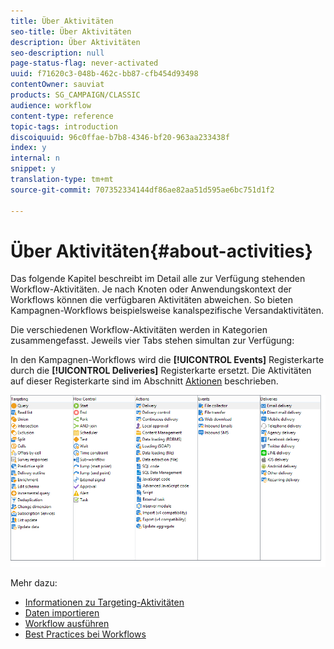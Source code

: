 ```yaml
---
title: Über Aktivitäten
seo-title: Über Aktivitäten
description: Über Aktivitäten
seo-description: null
page-status-flag: never-activated
uuid: f71620c3-048b-462c-bb87-cfb454d93498
contentOwner: sauviat
products: SG_CAMPAIGN/CLASSIC
audience: workflow
content-type: reference
topic-tags: introduction
discoiquuid: 96c0ffae-b7b8-4346-bf20-963aa233438f
index: y
internal: n
snippet: y
translation-type: tm+mt
source-git-commit: 707352334144df86ae82aa51d595ae6bc751d1f2

---
```



# Über Aktivitäten{#about-activities}

Das folgende Kapitel beschreibt im Detail alle zur Verfügung stehenden Workflow-Aktivitäten. Je nach Knoten oder Anwendungskontext der Workflows können die verfügbaren Aktivitäten abweichen. So bieten Kampagnen-Workflows beispielsweise kanalspezifische Versandaktivitäten.

Die verschiedenen Workflow-Aktivitäten werden in Kategorien zusammengefasst. Jeweils vier Tabs stehen simultan zur Verfügung:

In den Kampagnen-Workflows wird die **[!UICONTROL Events]** Registerkarte durch die **[!UICONTROL Deliveries]** Registerkarte ersetzt. Die Aktivitäten auf dieser Registerkarte sind im Abschnitt [Aktionen](../../workflow/using/about-action-activities.md) beschrieben.

![](assets/wf-activity-tabs.png)

Mehr dazu:

* [Informationen zu Targeting-Aktivitäten](../../workflow/using/about-targeting-activities.md)
* [Daten importieren](../../workflow/using/importing-data.md)
* [Workflow ausführen](../../workflow/using/executing-a-workflow.md)
* [Best Practices bei Workflows](../../workflow/using/workflow-best-practices.md)
